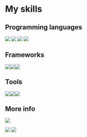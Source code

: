 # My skills
## Programming languages
<img src="https://img.shields.io/badge/Python-14354C?style=for-the-badge&logo=python&logoColor=white"></img> <img src="https://img.shields.io/badge/C%2B%2B-00599C?style=for-the-badge&logo=c%2B%2B&logoColor=white"></img> <img src="https://img.shields.io/badge/JavaScript-F7DF1E?style=for-the-badge&logo=javascript&logoColor=black"></img> <img src="https://img.shields.io/badge/HTML-239120?style=for-the-badge&logo=html5&logoColor=white"></img>

## Frameworks
<img src="https://img.shields.io/badge/Flask-000000?style=for-the-badge&logo=flask&logoColor=white"></img><img src="https://img.shields.io/badge/Django-092E20?style=for-the-badge&logo=django&logoColor=white"></img><img src="https://img.shields.io/badge/Opencv-8b1df2?style=for-the-badge&logo=Opencv&logoColor=white"></img>

## Tools
<img src="https://img.shields.io/badge/SQLite-07405E?style=for-the-badge&logo=sqlite&logoColor=white"></img><img src="https://img.shields.io/badge/Microsoft_Excel-217346?style=for-the-badge&logo=microsoft-excel&logoColor=white"></img><img src="https://img.shields.io/badge/Git-E34F26?style=for-the-badge&logo=git&logoColor=white"></img>
  
## More info
<img src="https://github-readme-streak-stats.herokuapp.com/?user=docafavarato&theme=dark"/>
  
<a href="mailto:docafavarato@gmail.com" target="_blank"><img src="https://img.shields.io/badge/Gmail-D14836?style=for-the-badge&logo=gmail&logoColor=white"></img></a>
<a href="https://www.linkedin.com/in/jo%C3%A3o-pedro-favarato-71z00b204/" target="_blank"><img src="https://img.shields.io/badge/-LinkedIn-%230077B5?style=for-the-badge&logo=linkedin&logoColor=white" target="_blank"></a> 

